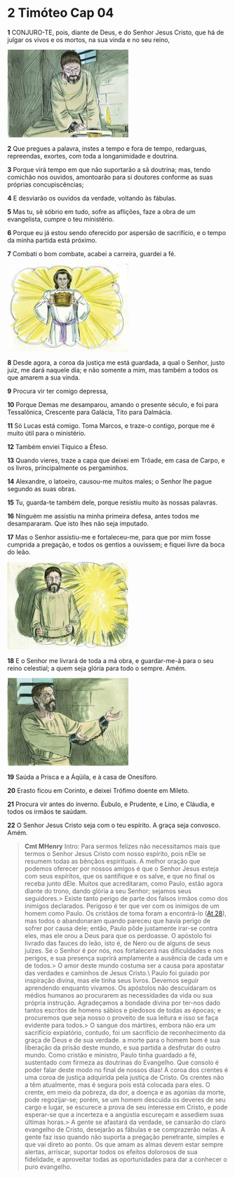 # 2 Timóteo Cap 04

**1** 	CONJURO-TE, pois, diante de Deus, e do Senhor Jesus Cristo, que há de julgar os vivos e os mortos, na sua vinda e no seu reino,

![](../Images/SweetPublishing/55-4-1.jpg) 

**2** 	Que pregues a palavra, instes a tempo e fora de tempo, redarguas, repreendas, exortes, com toda a longanimidade e doutrina.

**3** 	Porque virá tempo em que não suportarão a sã doutrina; mas, tendo comichão nos ouvidos, amontoarão para si doutores conforme as suas próprias concupiscências;

**4** 	E desviarão os ouvidos da verdade, voltando às fábulas.

**5** 	Mas tu, sê sóbrio em tudo, sofre as aflições, faze a obra de um evangelista, cumpre o teu ministério.

**6** 	Porque eu já estou sendo oferecido por aspersão de sacrifício, e o tempo da minha partida está próximo.

**7** 	Combati o bom combate, acabei a carreira, guardei a fé.

![](../Images/SweetPublishing/55-4-2.jpg) 

**8** 	Desde agora, a coroa da justiça me está guardada, a qual o Senhor, justo juiz, me dará naquele dia; e não somente a mim, mas também a todos os que amarem a sua vinda.

**9** 	Procura vir ter comigo depressa,

**10** 	Porque Demas me desamparou, amando o presente século, e foi para Tessalônica, Crescente para Galácia, Tito para Dalmácia.

**11** 	Só Lucas está comigo. Toma Marcos, e traze-o contigo, porque me é muito útil para o ministério.

**12** 	Também enviei Tíquico a Éfeso.

**13** 	Quando vieres, traze a capa que deixei em Trôade, em casa de Carpo, e os livros, principalmente os pergaminhos.

**14** 	Alexandre, o latoeiro, causou-me muitos males; o Senhor lhe pague segundo as suas obras.

**15** 	Tu, guarda-te também dele, porque resistiu muito às nossas palavras.

**16** 	Ninguém me assistiu na minha primeira defesa, antes todos me desampararam. Que isto lhes não seja imputado.

**17** 	Mas o Senhor assistiu-me e fortaleceu-me, para que por mim fosse cumprida a pregação, e todos os gentios a ouvissem; e fiquei livre da boca do leão.

![](../Images/SweetPublishing/55-4-3.jpg) 

**18** 	E o Senhor me livrará de toda a má obra, e guardar-me-á para o seu reino celestial; a quem seja glória para todo o sempre. Amém.

![](../Images/SweetPublishing/55-4-4.jpg) 

**19** 	Saúda a Prisca e a Áqüila, e à casa de Onesíforo.

**20** 	Erasto ficou em Corinto, e deixei Trófimo doente em Mileto.

**21** 	Procura vir antes do inverno. Êubulo, e Prudente, e Lino, e Cláudia, e todos os irmãos te saúdam.

**22** 	O Senhor Jesus Cristo seja com o teu espírito. A graça seja convosco. Amém.


> **Cmt MHenry** Intro: Para sermos felizes não necessitamos mais que termos o Senhor Jesus Cristo com nosso espírito, pois nEle se resumem todas as bênçãos espirituais. A melhor oração que podemos oferecer por nossos amigos é que o Senhor Jesus esteja com seus espíritos, que os santifique e os salve, e que no final os receba junto dEle. Muitos que acreditaram, como Paulo, estão agora diante do trono, dando glória a seu Senhor; sejamos seus seguidores.> Existe tanto perigo de parte dos falsos irmãos como dos inimigos declarados. Perigoso é ter que ver com os inimigos de um homem como Paulo. Os cristãos de toma foram a encontrá-lo ([At 28](../44N-At/28.md#0)), mas todos o abandonaram quando pareceu que havia perigo de sofrer por causa dele; então, Paulo pôde justamente irar-se contra eles, mas ele orou a Deus para que os perdoasse. O apóstolo foi livrado das fauces do leão, isto é, de Nero ou de alguns de seus juízes. Se o Senhor é por nós, nos fortalecerá nas dificuldades e nos perigos, e sua presença suprirá amplamente a ausência de cada um e de todos.> O amor deste mundo costuma ser a causa para apostatar das verdades e caminhos de Jesus Cristo.\ Paulo foi guiado por inspiração divina, mas ele tinha seus livros. Devemos seguir aprendendo enquanto vivamos. Os apóstolos não descuidaram os médios humanos ao procurarem as necessidades da vida ou sua própria instrução. Agradeçamos a bondade divina por ter-nos dado tantos escritos de homens sábios e piedosos de todas as épocas; e procuremos que seja nosso o proveito de sua leitura e isso se faça evidente para todos.> O sangue dos mártires, embora não era um sacrifício expiatório, contudo, foi um sacrifício de reconhecimento da graça de Deus e de sua verdade. a morte para o homem bom é sua liberação da prisão deste mundo, e sua partida a desfrutar do outro mundo. Como cristão e ministro, Paulo tinha guardado a fé, sustentado com firmeza as doutrinas do Evangelho. Que consolo é poder falar deste modo no final de nossos dias! A coroa dos crentes é uma coroa de justiça adquirida pela justiça de Cristo. Os crentes não a têm atualmente, mas é segura pois está colocada para eles. O crente, em meio da pobreza, da dor, a doença e as agonias da morte, pode regozijar-se; porém, se um homem descuida os deveres de seu cargo e lugar, se escurece a prova de seu interesse em Cristo, e pode esperar-se que a incerteza e a angústia escureçam e assediem suas últimas horas.> A gente se afastará da verdade, se cansarão do claro evangelho de Cristo, desejarão as fábulas e se comprazerão nelas. A gente faz isso quando não suporta a pregação penetrante, simples e que vai direto ao ponto. Os que amam as almas devem estar sempre alertas, arriscar, suportar todos os efeitos dolorosos de sua fidelidade, e aproveitar todas as oportunidades para dar a conhecer o puro evangelho.